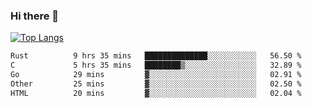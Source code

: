 ### Hi there 👋

<!--
**3Xpl0it3r/3Xpl0it3r** is a ✨ _special_ ✨ repository because its `README.md` (this file) appears on your GitHub profile.

Here are some ideas to get you started:

- 🔭 I’m currently working on ...
- 🌱 I’m currently learning ...
- 👯 I’m looking to collaborate on ...
- 🤔 I’m looking for help with ...
- 💬 Ask me about ...
- 📫 How to reach me: ...
- 😄 Pronouns: ...
- ⚡ Fun fact: ...
-->


[![Top Langs](https://github-readme-stats.vercel.app/api/top-langs/?username=3Xpl0it3r&layout=compact)](https://github.com/3Xpl0it3r/3Xpl0it3r)

<!--START_SECTION:waka-->

```txt
Rust          9 hrs 35 mins   ██████████████░░░░░░░░░░░   56.50 %
C             5 hrs 35 mins   ████████▒░░░░░░░░░░░░░░░░   32.89 %
Go            29 mins         ▓░░░░░░░░░░░░░░░░░░░░░░░░   02.91 %
Other         25 mins         ▓░░░░░░░░░░░░░░░░░░░░░░░░   02.50 %
HTML          20 mins         ▓░░░░░░░░░░░░░░░░░░░░░░░░   02.04 %
```

<!--END_SECTION:waka-->
